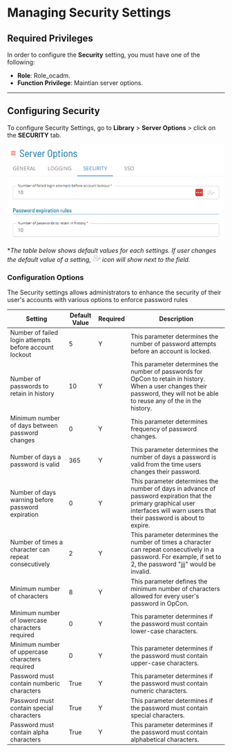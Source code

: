 # Managing Security Settings


## Required Privileges

In order to configure the **Security** setting, you must have one of the following:

- **Role**: Role_ocadm.
- **Function Privilege**: Maintian server options.

---

## Configuring Security

To configure Security Settings, go to **Library** > **Server Options** > click on the **SECURITY** tab.

![A screen showing logging settings under server options](../../../../../Resources/Images/SM/Library/ServerOptions/Security-Settings.png "Configuring Logging Settings")

**The table below shows default values for each settings. If user changes the default value of a setting, ![An user icon representing value changed by user](../../../../../Resources/Images/SM/Library/ServerOptions/Logging-User-Defined.png "User defined icon") icon will show next to the field.*


### Configuration Options

The Security settings allows administrators to enhance the security of their user's accounts with various options to enforce password rules  

| Setting | Default Value | Required | Description |
| --- | --- | --- | --- |
| Number of failed login attempts before account lockout | 5 | Y | This parameter determines the number of password attempts before an account is locked. |
| Number of passwords to retain in history | 10 | Y | This parameter determines the number of passwords for OpCon to retain in history. When a user changes their password, they will not be able to reuse any of the in the history. |
| Minimum number of days between password changes | 0 | Y | This parameter determines frequency of password changes. |
| Number of days a password is valid | 365 | Y | This parameter determines the number of days a password is valid from the time users changes their password. |
| Number of days warning before password expiration  | 0 | Y | This parameter determines the number of days in advance of password expiration that the primary graphical user interfaces will warn users that their password is about to expire. |
| Number of times a character can repeat consecutively | 2 | Y | This parameter determines the number of times a character can repeat consecutively in a password. For example, if set to 2, the password "jjj" would be invalid. |
| Minimum number of characters | 8 | Y | This parameter defines the minimum number of characters allowed for every user's password in OpCon. |
| Minimum number of lowercase characters required | 0 | Y | This parameter determines if the password must contain lower-case characters. |
| Minimum number of uppercase characters required | 0 | Y | This parameter determines if the password must contain upper-case characters. |
| Password must contain numberic characters | True | Y | This parameter determines if the password must contain numeric characters. |
| Password must contain special characters | True | Y | This parameter determines if the password must contain special characters. |
| Password must contain alpha characters | True | Y | This parameter determines if the password must contain alphabetical characters. |
